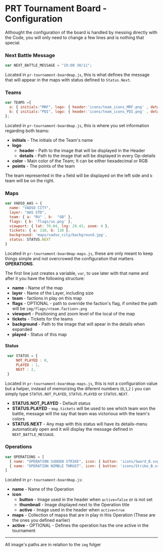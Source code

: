 # PRT Tournament Board - Configuration

Althought the configuration of the board is handled by messing directly with the Code, you will only need to change a few lines and is nothing that special.
### Next Battle Message
```Javascript
var NEXT_BATTLE_MESSAGE = "19:00 30/11";
```
Located in `pr-tournament-boardmap.js`, this is what defines the message that will appear in the maps with status defined to `Status.Next`.

### Teams
```Javascript
var TEAMS ={
  a: { initials:"MRF", logo: { header:'icons/team_icons_MRF.png' , details:'icons/team_icons_MRF.png' }, color:"#9d831d", points: '0' },
  b: { initials:"PDI", logo: { header:'icons/team_icons_PDI.png' , details:'icons/team_icons_PDI.png' }, color:"#0b8f9e", points: '0' }
};
```
Located in `pr-tournament-boardmap.js`, this is where you set information regarding both teams:
* **initials** - The initials of the Team's name
* **logo**
  * **header** - Path to the image that will be displayed in the Header
  * **details** - Path to the image that will be displayed in every Op-details
* **color** - Main color of the Team; It can be either hexadecimal or RGB
* **points** - The points of the team

The team represented in the ```a``` field will be displayed on the left side and ```b``` team will be on the right.


### Maps
```Javascript
var VADSO_AAS = {
  name: "VADSO CITY",
  layer: "AAS STD",
  team: { a: "RU" , b:  "GB" },
  flags: { b: 'flags/us.png' },
  viewport: { lat: 70.04, lng: 29.43, zoom: 4 },
  tickets: { a: 110, b: 110 },
  background: 'maps/vadso_city/background.jpg',
  status: STATUS.NEXT
}
```
Located in `pr-tournament-boardmap-maps.js`, these are only meant to keep things simple and not overcrowed the configuration that matters **OPERATIONS**.

The first line just creates a variable, `var`, to use later with that name and after it you have the following structure:
* **name** - Name of the map
* **layer** - Name of the Layer, including size
* **team** - factions in play on this map
* **flags** - OPTIONAL - path to override the faction's flag, if omited the path will be `img/flags/<team.faction>.png`
* **viewport** - Positioning and zoom level of the local of the map
* **tickets** - Tickets for the teams
* **background** - Path to the image that will apear in the details when expanded
* **played** - Status of this map

#### Status
```Javascript
 var STATUS = {
	 NOT_PLAYED : 0,
	 PLAYED : 1,
	 NEXT : 2,
 }
```
Located in `pr-tournament-boardmap-maps.js`, this is not a configuration value but a helper, instead of memorizing the diferent numbers (`0`,`1`,`2` ) you can simply type `STATUS.NOT_PLAYED`, `STATUS.PLAYED` or `STATUS.NEXT`.
* **STATUS.NOT_PLAYED** - Default status
* **STATUS.PLAYED** - `map.tickets` will be used to see which team won the battle, message will the say that team was victorious with the team's colors
* **STATUS.NEXT** - Any map with this status will have its details-menu automaticaly open and it will display the message defined in `NEXT_BATTLE_MESSAGE`.

### Operations
```Javascript
var OPERATIONS = [
  { name: "OPERATION SUDDEN STRIKE", icon: { button: 'icons/Sword_B.svg', thumbnail:  'icons/Sword.svg', active: 'icons/Sword_active.svg'}, maps: [ NUJIMAA_AAS, KHAMY_AAS ] },
  { name: "OPERATION NIMBLE THRUST", icon: { button: 'icons/Strike_B.svg', thumbnail:  'icons/Strike.svg', active: 'icons/Strike_active.svg'}, maps: [ WANDA_AAS, DRAGON_AAS ], active: true }
]
```
Located in `pr-tournament-boardmap.js`:
* **name** -  Name of the Operation
* **icon**
  * **button** - Image used in the header when ```active=false``` or is not set
  * **thumbnail** - Image displayed next to the Operation title
  * **active** - Image used in the header when ```active=true```
* **maps** - Collection of mapss that are in play in this Operation (These are the ones you defined earlier)
* **active** - OPTIONAL - Defines the operation has the one active in the tournament


----
All image's paths are in relation to the ```img``` folger

